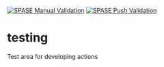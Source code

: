 [![SPASE Manual Validation](https://github.com/hpde/testing/actions/workflows/validate.yml/badge.svg)](https://github.com/hpde/testing/actions/workflows/validate.yml)
[![SPASE Push Validation](https://github.com/hpde/testing/actions/workflows/validate-push.yml/badge.svg)](https://github.com/hpde/testing/actions/workflows/validate-push.yml)

# testing
Test area for developing actions
